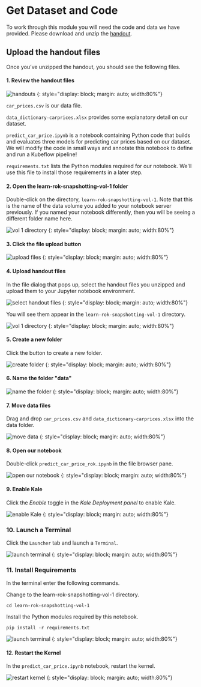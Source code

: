 # Get Dataset and Code

To work through this module you will need the code and data we have provided.
Please download and unzip the [handout](handouts/rok-snapshotting-handouts.zip).

## Upload the handout files

Once you’ve unzipped the handout, you should see the following files.

#### 1. Review the handout files

![handouts](images/handouts.png)
{: style="display: block; margin: auto; width:80%"}

`car_prices.csv` is our data file.

`data_dictionary-carprices.xlsx` provides some explanatory detail on our
dataset.

`predict_car_price.ipynb` is a notebook containing Python code that builds and
evaluates three models for predicting car prices based on our dataset. We will
modify the code in small ways and annotate this notebook to define and run a
Kubeflow pipeline!

`requirements.txt` lists the Python modules required for our notebook. We'll
use this file to install those requirements in a later step.

#### 2. Open the learn-rok-snapshotting-vol-1 folder

Double-click on the directory, `learn-rok-snapshotting-vol-1`. Note that this is
the name of the data volume you added to your notebook server previously. If you
named your notebook differently, then you will be seeing a different folder name
here.

![vol 1 directory](images/learn-directory.png)
{: style="display: block; margin: auto; width:80%"}

#### 3. Click the file upload button

![upload files](images/upload-files.png)
{: style="display: block; margin: auto; width:80%"}

#### 4. Upload handout files

 In the file dialog that pops up, select the handout files you unzipped
 and upload them to your Jupyter notebook environment.

![select handout files](images/select-handouts.png)
{: style="display: block; margin: auto; width:80%"}

You will see them appear in the `learn-rok-snapshotting-vol-1` directory.

![vol 1 directory](images/uploaded-files.png)
{: style="display: block; margin: auto; width:80%"}

#### 5. Create a new folder

Click the button to create a new folder.

![create folder](images/new-folder-button.png)
{: style="display: block; margin: auto; width:80%"}

#### 6. Name the folder "data"

![name the folder](images/name-folder.png)
{: style="display: block; margin: auto; width:80%"}

#### 7. Move data files

Drag and drop `car_prices.csv` and `data_dictionary-carprices.xlsx` into the
data folder.

![move data](images/move-data.png)
{: style="display: block; margin: auto; width:80%"}

#### 8. Open our notebook

Double-click `predict_car_price_rok.ipynb` in the file browser pane.

![open our notebook](images/open-predict_car_price.png)
{: style="display: block; margin: auto; width:80%"}

#### 9. Enable Kale

Click the *Enable* toggle in the *Kale Deployment panel* to enable Kale.

![enable Kale](images/enable-kale.png)
{: style="display: block; margin: auto; width:80%"}

### 10. Launch a Terminal

Click the `Launcher` tab and launch a `Terminal`.

![launch terminal](images/launch-terminal.png)
{: style="display: block; margin: auto; width:80%"}

### 11. Install Requirements

In the terminal enter the following commands.

Change to the learn-rok-snapshotting-vol-1 directory.

`cd learn-rok-snapshotting-vol-1`

Install the Python modules required by this notebook.

`pip install -r requirements.txt`

![launch terminal](images/install.png)
{: style="display: block; margin: auto; width:80%"}

#### 12. Restart the Kernel

In the `predict_car_price.ipynb` notebook, restart the kernel.

![restart kernel](images/restart-kernel.png)
{: style="display: block; margin: auto; width:80%"}
